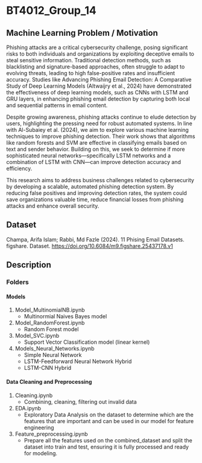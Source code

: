 # BT4012_Group_14
## Machine Learning Problem / Motivation

Phishing attacks are a critical cybersecurity challenge, posing significant risks to both individuals and organizations by exploiting deceptive emails to steal sensitive information. Traditional detection methods, such as blacklisting and signature-based approaches, often struggle to adapt to evolving threats, leading to high false-positive rates and insufficient accuracy. Studies like Advancing Phishing Email Detection: A Comparative Study of Deep Learning Models (Altwaijry et al., 2024) have demonstrated the effectiveness of deep learning models, such as CNNs with LSTM and GRU layers, in enhancing phishing email detection by capturing both local and sequential patterns in email content.

Despite growing awareness, phishing attacks continue to elude detection by users, highlighting the pressing need for robust automated systems. In line with Al-Subaiey et al. (2024), we aim to explore various machine learning techniques to improve phishing detection. Their work shows that algorithms like random forests and SVM are effective in classifying emails based on text and sender behavior. Building on this, we seek to determine if more sophisticated neural networks—specifically LSTM networks and a combination of LSTM with CNN—can improve detection accuracy and efficiency.

This research aims to address business challenges related to cybersecurity by developing a scalable, automated phishing detection system. By reducing false positives and improving detection rates, the system could save organizations valuable time, reduce financial losses from phishing attacks and enhance overall security.
## Dataset
Champa, Arifa Islam; Rabbi, Md Fazle (2024). 11 Phising Email Datasets. figshare. 
Dataset. https://doi.org/10.6084/m9.figshare.25437178.v1
## Description

### Folders
#### Models
1. Model_MultinomialNB.ipynb
   - Multinormial Naives Bayes model
2. Model_RandomForest.ipynb
   - Random Forest model
3. Model_SVC.ipynb
   - Support Vector Classification model (linear kernel)
4. Models_Neural_Networks.ipynb
   - Simple Neural Network
   - LSTM-Feedforward Neural Network Hybrid
   - LSTM-CNN Hybrid
#### Data Cleaning and Preprocessing
1. Cleaning.ipynb
   - Combining, cleaning, filtering out invalid data
2. EDA.ipynb
   - Exploratory Data Analysis on the dataset to determine which are the features that are important and can be used in our model for feature engineering
3. Feature_preprocessing.ipynb
   - Prepare all the features used on the combined_dataset and split the dataset into train and test, ensuring it is fully processed and ready for modeling.

     
